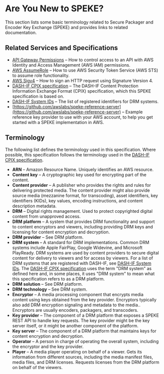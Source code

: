 # Are You New to SPEKE?<a name="are-you-new-to-speke"></a>

This section lists some basic terminology related to Secure Packager and Encoder Key Exchange \(SPEKE\) and provides links to related documentation\.

## Related Services and Specifications<a name="related-services-and-specifications"></a>
+ [API Gateway Permissions](https://docs.aws.amazon.com/apigateway/latest/developerguide/permissions.html) – How to control access to an API with AWS Identity and Access Management \(AWS IAM\) permissions\.
+ [AWS AssumeRole](https://docs.aws.amazon.com/STS/latest/APIReference/API_AssumeRole.html) – How to use AWS Security Token Service \(AWS STS\) to assume role functionality\.
+ [AWS Sigv4](https://docs.aws.amazon.com/general/latest/gr/sigv4_signing.html) – How to sign an HTTP request using Signature Version 4\. 
+ [DASH\-IF CPIX specification](https://dashif.org/docs/DASH-IF-CPIX-v2-0.pdf) – The DASH\-IF Content Protection Information Exchange Format \(CPIX\) specification, which this SPEKE specification is based on\. 
+ [DASH\-IF System IDs](https://dashif.org/identifiers/content_protection/) – The list of registered identifiers for DRM systems\.
+ [https://github.com/awslabs/speke-reference-server](https://github.com/awslabs/speke-reference-server) – Example reference key provider to use with your AWS account, to help you get started with a SPEKE implementation in AWS\.

## Terminology<a name="terminology"></a>

The following list defines the terminology used in this specification\. Where possible, this specification follows the terminology used in the [DASH\-IF CPIX specification](https://dashif.org/docs/DASH-IF-CPIX-v2-0.pdf)\.
+ **ARN** – Amazon Resource Name\. Uniquely identifies an AWS resource\. 
+ **Content key** – A cryptographic key used for encrypting part of the content\.
+ **Content provider** – A publisher who provides the rights and rules for delivering protected media\. The content provider might also provide source media \(mezzanine format, for transcoding\), asset identifiers, key identifiers \(KIDs\), key values, encoding instructions, and content description metadata\.
+ **DRM** – Digital rights management\. Used to protect copyrighted digital content from unapproved access\. 
+ **DRM platform** – A system that provides DRM functionality and support to content encryptors and viewers, including providing DRM keys and licensing for content encryption and decryption\. 
+ **DRM provider** – See DRM platform\.
+ **DRM system** – A standard for DRM implementations\. Common DRM systems include Apple FairPlay, Google Widevine, and Microsoft PlayReady\. DRM systems are used by content providers to secure digital content for delivery to viewers and for access by viewers\. For a list of DRM systems that are registered with DASH\-IF, see [DASH\-IF System IDs](https://dashif.org/identifiers/content_protection/)\. The [DASH\-IF CPIX specification](https://dashif.org/docs/DASH-IF-CPIX-v2-0.pdf) uses the term "DRM system" as defined here and, in some places, it uses "DRM system" to mean what this specification refers to as a DRM platform\. 
+ **DRM solution** – See DRM platform\.
+ **DRM technology** – See DRM system\.
+ **Encryptor** – A media processing component that encrypts media content using keys obtained from the key provider\. Encryptors typically also add DRM encryption signaling and metadata to the media\.\. Encryptors are usually encoders, packagers, and transcoders\. 
+ **Key provider** – The component of a DRM platform that exposes a SPEKE REST API to handle key requests\. The key provider might be the key server itself, or it might be another component of the platform\.
+ **Key server** – The component of a DRM platform that maintains keys for content encryption and decryption\.
+ **Operator** – A person in charge of operating the overall system, including the encryptor and the key provider\.
+ **Player** – A media player operating on behalf of a viewer\. Gets its information from different sources, including the media manifest files, media files, and DRM licenses\. Requests licenses from the DRM platform on behalf of the viewers\.